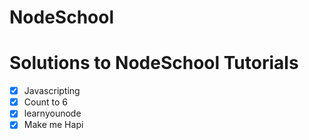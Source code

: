 # NodeSchool
# Solutions to NodeSchool Tutorials
- [x] Javascripting
- [x] Count to 6
- [x] learnyounode
- [x] Make me Hapi
